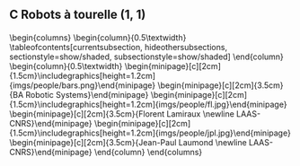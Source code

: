 ## C Robots à tourelle (1, 1)

####

\begin{columns}
\begin{column}{0.5\textwidth}
\tableofcontents[currentsubsection, hideothersubsections, sectionstyle=show/shaded, subsectionstyle=show/shaded]
\end{column}
\begin{column}{0.5\textwidth}
\begin{minipage}[c][2cm]{1.5cm}\includegraphics[height=1.2cm]{imgs/people/bars.png}\end{minipage}
\begin{minipage}[c][2cm]{3.5cm}{BA Robotic Systems}\end{minipage}
\begin{minipage}[c][2cm]{1.5cm}\includegraphics[height=1.2cm]{imgs/people/fl.jpg}\end{minipage}
\begin{minipage}[c][2cm]{3.5cm}{Florent Lamiraux \newline LAAS-CNRS}\end{minipage}
\begin{minipage}[c][2cm]{1.5cm}\includegraphics[height=1.2cm]{imgs/people/jpl.jpg}\end{minipage}
\begin{minipage}[c][2cm]{3.5cm}{Jean-Paul Laumond \newline LAAS-CNRS}\end{minipage}
\end{column}
\end{columns}
